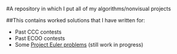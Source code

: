 #A repository in which I put all of my algorithms/nonvisual projects

##This contains worked solutions that I have written for:
* Past CCC contests
* Past ECOO contests
* Some [Project Euler problems](https://projecteuler.net/) (still work in progress)
